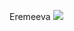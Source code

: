 Eremeeva
<img src="https://www.electronic-sirens.com/ru/wp-content/uploads/sites/8/2021/09/Yest-li-zvuk-v-kosmose-.jpg">